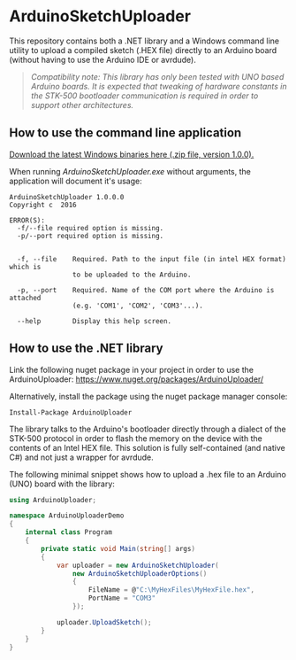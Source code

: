 # ArduinoSketchUploader

This repository contains both a .NET library and a Windows command line utility to upload a compiled sketch (.HEX file) directly to an Arduino board (without having to use the Arduino IDE or avrdude).

> *Compatibility note: This library has only been tested with UNO based Arduino boards. It is expected that tweaking of hardware constants in the STK-500 bootloader communication is required in order to support other architectures.*

## How to use the command line application ##

[Download the latest Windows binaries here (.zip file, version 1.0.0).](https://github.com/christophediericx/ArduinoSketchUploader/releases/download/v1.0.0/ArduinoSketchUploader-1.0.0.zip)

When running *ArduinoSketchUploader.exe* without arguments, the application will document it's usage:

```
ArduinoSketchUploader 1.0.0.0
Copyright c  2016

ERROR(S):
  -f/--file required option is missing.
  -p/--port required option is missing.


  -f, --file    Required. Path to the input file (in intel HEX format) which is
                to be uploaded to the Arduino.

  -p, --port    Required. Name of the COM port where the Arduino is attached
                (e.g. 'COM1', 'COM2', 'COM3'...).

  --help        Display this help screen.
```


## How to use the .NET library ##

Link the following nuget package in your project in order to use the ArduinoUploader: https://www.nuget.org/packages/ArduinoUploader/

Alternatively, install the package using the nuget package manager console:

```
Install-Package ArduinoUploader
```

The library talks to the Arduino's bootloader directly through a dialect of the STK-500 protocol in order to flash the memory on the device with the contents of an Intel HEX file. This solution is fully self-contained (and native C#) and not just a wrapper for avrdude.

The following minimal snippet shows how to upload a .hex file to an Arduino (UNO) board with the library:

```csharp
using ArduinoUploader;

namespace ArduinoUploaderDemo
{
    internal class Program
    {
        private static void Main(string[] args)
        {
            var uploader = new ArduinoSketchUploader(
                new ArduinoSketchUploaderOptions()
                {
                    FileName = @"C:\MyHexFiles\MyHexFile.hex",
                    PortName = "COM3"
                });

            uploader.UploadSketch();
        }
    }
}
```

